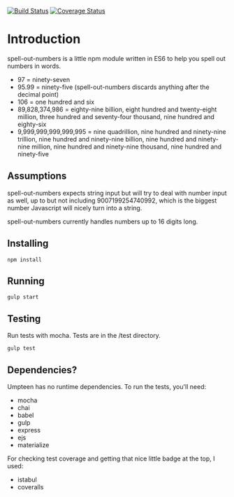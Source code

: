 [![Build Status](https://travis-ci.org/pedrobarrostech/spell-out-numbers.png?branch=master)](https://travis-ci.org/pedrobarrostech/spell-out-numbers)
[![Coverage Status](https://img.shields.io/coveralls/pedrobarrostech/spell-out-numbers.svg)](https://coveralls.io/r/pedrobarrostech/spell-out-numbers?branch=master)


Introduction
===================

spell-out-numbers is a little npm module written in ES6 to help you spell out numbers in words.


* 97 = ninety-seven
* 95.99 = ninety-five (spell-out-numbers discards anything after the decimal point)
* 106 = one hundred and six
* 89,828,374,986 = eighty-nine billion, eight hundred and twenty-eight million, three hundred and seventy-four thousand, nine hundred and eighty-six
* 9,999,999,999,999,995 = nine quadrillion, nine hundred and ninety-nine trillion, nine hundred and ninety-nine billion, nine hundred and ninety-nine million, nine hundred and ninety-nine thousand, nine hundred and ninety-five

Assumptions
------------

spell-out-numbers expects string input but will try to deal with number input as well, up to but not including 9007199254740992, which is the biggest number Javascript will nicely turn into a string. 

spell-out-numbers currently handles numbers up to 16 digits long.


Installing
-------
```
npm install
```

Running
-------
```
gulp start
```


Testing
-------
Run tests with mocha. Tests are in the /test directory. 
```
gulp test
```

Dependencies?
---------------------------
Umpteen has no runtime dependencies. To run the tests, you'll need:

* mocha
* chai
* babel
* gulp
* express
* ejs
* materialize

For checking test coverage and getting that nice little badge at the top, I used:

* istabul
* coveralls